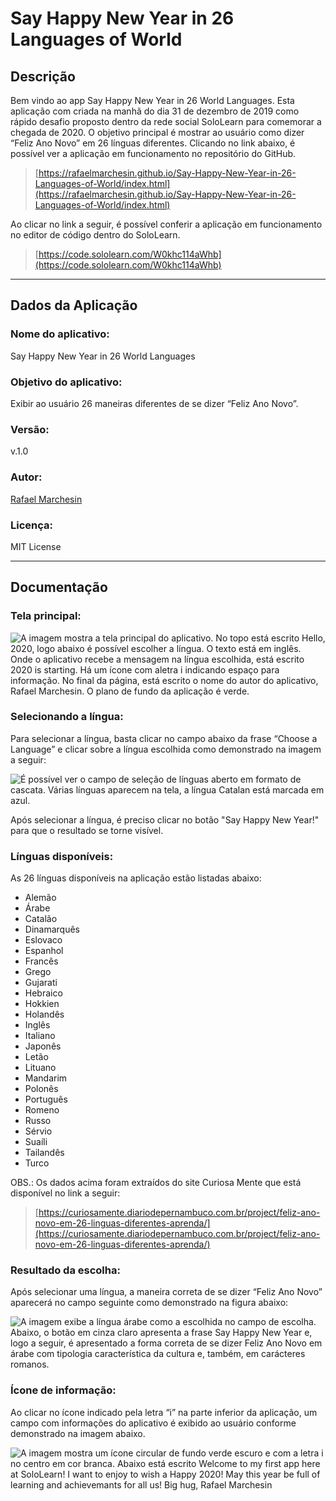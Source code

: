 # Say Happy New Year in 26 Languages of World

## Descrição
Bem vindo ao app Say Happy New Year in 26 World Languages. Esta aplicação com criada na manhã do dia 31 de dezembro de 2019 como rápido desafio proposto dentro da rede social SoloLearn para comemorar a chegada de 2020. O objetivo principal é mostrar ao usuário como dizer “Feliz Ano Novo” em 26 línguas diferentes.
Clicando no link abaixo, é possível ver a aplicação em funcionamento no repositório do GitHub.

> [https://rafaelmarchesin.github.io/Say-Happy-New-Year-in-26-Languages-of-World/index.html](https://rafaelmarchesin.github.io/Say-Happy-New-Year-in-26-Languages-of-World/index.html)

Ao clicar no link a seguir, é possível conferir a aplicação em funcionamento no editor de código dentro do SoloLearn.

> [https://code.sololearn.com/W0khc114aWhb](https://code.sololearn.com/W0khc114aWhb)
---

## Dados da Aplicação

### Nome do aplicativo:
Say Happy New Year in 26 World Languages

### Objetivo do aplicativo:
Exibir ao usuário 26 maneiras diferentes de se dizer “Feliz Ano Novo”.

### Versão:
v.1.0

### Autor:
[Rafael Marchesin](https://www.rafaelmarchesin.com.br/)

### Licença:
MIT License

---

## Documentação
### Tela principal:

![A imagem mostra a tela principal do aplicativo. No topo está escrito Hello, 2020, logo abaixo é possível escolher a língua. O texto está em inglês. Onde o aplicativo recebe a mensagem na língua escolhida, está escrito 2020 is starting. Há um ícone com aletra i indicando espaço para informação. No final da página, está escrito o nome do autor do aplicativo, Rafael Marchesin. O plano de fundo da aplicação é verde.](https://raw.githubusercontent.com/rafaelmarchesin/Say-Happy-New-Year-in-26-Languages-of-World/master/images/main-view.jpg)

### Selecionando a língua:
Para selecionar a língua, basta clicar no campo abaixo da frase “Choose a Language” e clicar sobre a língua escolhida como demonstrado na imagem a seguir:

![É possível ver o campo de seleção de línguas aberto em formato de cascata. Várias línguas aparecem na tela, a língua Catalan está marcada em azul.](https://raw.githubusercontent.com/rafaelmarchesin/Say-Happy-New-Year-in-26-Languages-of-World/master/images/view-cascate.jpg)

Após selecionar a língua, é preciso clicar no botão "Say Happy New Year!" para que o resultado se torne visível.

### Línguas disponíveis:
As 26 línguas disponíveis na aplicação estão listadas abaixo:
- Alemão
- Árabe
- Catalão
- Dinamarquês
- Eslovaco
- Espanhol
- Francês
- Grego
- Gujarati
- Hebraico
- Hokkien
- Holandês
- Inglês
- Italiano
- Japonês
- Letão
- Lituano
- Mandarim
- Polonês
- Português
- Romeno
- Russo
- Sérvio
- Suaíli
- Tailandês
- Turco

OBS.: Os dados acima foram extraídos do site Curiosa Mente que está disponível no link a seguir:

> [https://curiosamente.diariodepernambuco.com.br/project/feliz-ano-novo-em-26-linguas-diferentes-aprenda/](https://curiosamente.diariodepernambuco.com.br/project/feliz-ano-novo-em-26-linguas-diferentes-aprenda/)

### Resultado da escolha:
Após selecionar uma língua, a maneira correta de se dizer “Feliz Ano Novo” aparecerá no campo seguinte como demonstrado na figura abaixo:

![A imagem exibe a língua árabe como a escolhida no campo de escolha. Abaixo, o botão em cinza claro apresenta a frase Say Happy New Year e, logo a seguir, é apresentado a forma correta de se dizer Feliz Ano Novo em árabe com tipologia característica da cultura e, também, em carácteres romanos.](https://raw.githubusercontent.com/rafaelmarchesin/Say-Happy-New-Year-in-26-Languages-of-World/master/images/say-in-arabic.jpg)

### Ícone de informação:
Ao clicar no ícone indicado pela letra “i” na parte inferior da aplicação, um campo com informações do aplicativo é exibido ao usuário conforme demonstrado na imagem abaixo.

![A imagem mostra um ícone circular de fundo verde escuro e com a letra i no centro em cor branca. Abaixo está escrito Welcome to my first app here at SoloLearn! I want to enjoy to wish a Happy 2020! May this year be full of learning and achievemants for all us! Big hug, Rafael Marchesin](https://raw.githubusercontent.com/rafaelmarchesin/Say-Happy-New-Year-in-26-Languages-of-World/master/images/information-button.jpg)
